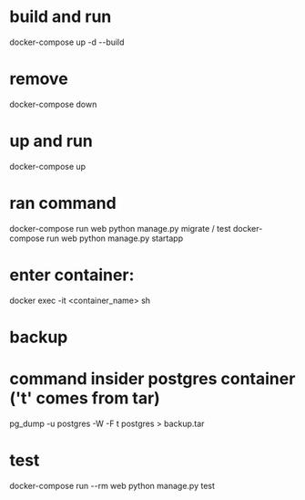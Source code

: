 # build and run
docker-compose up -d --build

# remove
docker-compose down

# up and run
docker-compose up

# ran command
docker-compose run web python manage.py migrate / test
docker-compose run web python manage.py startapp <name>

# enter container:
docker exec -it <container_name> sh

# backup
# command insider postgres container ('t' comes from tar)
pg_dump -u postgres -W -F t postgres > backup.tar

# test
docker-compose run --rm  web python manage.py test